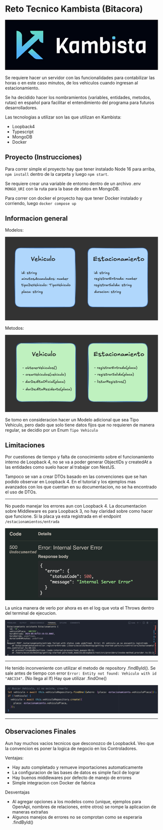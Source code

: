 # Reto Tecnico Kambista (Bitacora)

![Kambista](/Images/Kambista.png)

Se requiere hacer un servidor con las funcionalidades para contabilizar las horas o en este caso minutos, de los vehiculos cuando ingresan al estacionamiento.

Se ha decidido hacer los nombramientos (variables, entidades, metodos, rutas) en español para facilitar el entendimiento del programa para futuros desarrolladores.

Las tecnologias a utilizar son las que utilizan en Kambista:

- Loopback4
- Typescript
- MongoDB
- Docker

## Proyecto (Instrucciones)

Para correr simple el proyecto hay que tener instalado Node 16 para arriba, `npm install` dentro de la carpeta y luego `npm start`.

Se requiere crear una variable de entorno dentro de un archivo .env `MONGO_URI` con la ruta para la base de datos en MongoDB.

Para correr con docker el proyecto hay que tener Docker instalado y corriendo, luego `docker compose up`

## Informacion general

Modelos:

![Modelos](/Images/Modelos.png)

Metodos:

![Modelos](/Images/Metodos.png)

Se tomo en consideracion hacer un Modelo adicional que sea Tipo Vehiculo, pero dado que solo tiene datos fijos que no requieren de manera regular, se decidio por un Enum `Tipo Vehiculo`

## Limitaciones

Por cuestiones de tiempo y falta de conocimiento sobre el funcionamiento interno de Loopback 4, no se va a poder generar ObjectIDs y createdAt a las entidades como suelo hacer al trabajar con NestJS.

Tampoco se van a crear DTOs basado en las convenciones que se han podido observar en Loopback 4. En el tutorial y los ejemplos mas avanzados con los que cuentan en su documentacion, no se ha encontrado el uso de DTOs.

---

No puedo manejar los errores aun con Loopback 4. La documentacion sobre Middleware es para Loopback 3, no hay claridad sobre como hacer que funcione. Si la placa ya esta registrada en el endpoint `/estacionamientos/entrada`

![ErrorEntrada](/Images/ErrorEntrada.png)

La unica manera de verlo por ahora es en el log que vota el Throws dentro del terminal de ejecucion.

![ErrorEntradaTerminal](/Images/ErrorEntradaTerminal.png)

---

He tenido inconveniente con utilizar el metodo de repository .findById(). Se sale antes de tiempo con error `Error: Entity not found: Vehiculo with id "ABC334"`. (No llega al If) Hay que utilizar .findOne()

![FindById](/Images/FindById.png)

---

## Observaciones Finales

Aun hay muchos vacios tecnicos que desconozco de Loopback4. Veo que la convencion es poner la logica de negocio en los Controladores.

Ventajas:

- Hay auto completado y remueve importaciones automaticamente
- La configuracion de las bases de datos es simple facil de lograr
- Hay buenos middlewares por defecto de manejo de errores
- Simple integracion con Docker de fabrica

Desventajas

- Al agregar opciones a los modelos como (unique, ejemplos para OpenApi, nombres de relaciones, entre otros) se rompe la aplicacion de maneras extrañas
- Algunos manejos de errores no se comprotan como se esperaria .findById()
